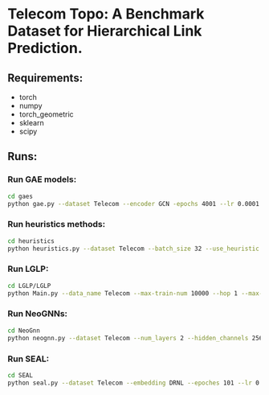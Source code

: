 # Telecom Topo: A Benchmark Dataset for Hierarchical Link Prediction.

## Requirements:
* torch
* numpy
* torch_geometric
* sklearn
* scipy

## Runs:
 ### Run GAE models:
 ```bash
 cd gaes
 python gae.py --dataset Telecom --encoder GCN -epochs 4001 --lr 0.0001 --val_ratio 0.05 --test_ratio 0.10 --patience 200
 ```

### Run heuristics methods:
```bash
cd heuristics
python heuristics.py --dataset Telecom --batch_size 32 --use_heuristic CN
```

### Run LGLP:
```bash
cd LGLP/LGLP
python Main.py --data_name Telecom --max-train-num 10000 --hop 1 --max-nodes-per-hop 100
```

### Run NeoGNNs:
```bash
cd NeoGnn
python neognn.py --dataset Telecom --num_layers 2 --hidden_channels 256 --batch_size 256 --test_batch_size 256 --lr 0.01 --epochs 200 --runs 10
```

### Run SEAL:
```bash
cd SEAL
python seal.py --dataset Telecom --embedding DRNL --epoches 101 --lr 0.0001 --weight_deccay 5e-4 --val_ratio 0.05 --test_ratio 0.10 --batch_size 32 --patience 20
```
